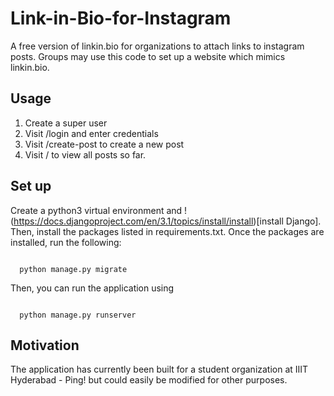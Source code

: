 # Link-in-Bio-for-Instagram
A free version of linkin.bio for organizations to attach links to instagram posts. Groups may use this code to set up a website which mimics linkin.bio. 

## Usage

1. Create a super user
2. Visit /login and enter credentials
3. Visit /create-post to create a new post
4. Visit / to view all posts so far.

## Set up

Create a python3 virtual environment and !(https://docs.djangoproject.com/en/3.1/topics/install/install)[install Django]. Then, install the packages listed in requirements.txt. Once the packages are installed, run the following:

<code>
  python manage.py migrate
</code>

Then, you can run the application using 

<code>
  python manage.py runserver
</code>

## Motivation

The application has currently been built for a student organization at IIIT Hyderabad - Ping! but could easily be modified for other purposes.
